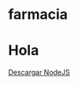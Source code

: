 # farmacia
<h1 > Hola </h1>
<a href="https://nodejs.org/download/release/v13.14.0/">Descargar NodeJS</a>

